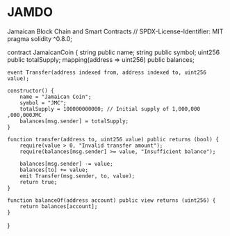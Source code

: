 # JAMDO
Jamaican Block Chain and Smart Contracts 
// SPDX-License-Identifier: MIT
pragma solidity ^0.8.0;

contract JamaicanCoin {
    string public name;
    string public symbol;
    uint256 public totalSupply;
    mapping(address => uint256) public balances;

    event Transfer(address indexed from, address indexed to, uint256 value);

    constructor() {
        name = "Jamaican Coin";
        symbol = "JMC";
        totalSupply = 100000000000; // Initial supply of 1,000,000 ,000,000JMC
        balances[msg.sender] = totalSupply;
    }

    function transfer(address to, uint256 value) public returns (bool) {
        require(value > 0, "Invalid transfer amount");
        require(balances[msg.sender] >= value, "Insufficient balance");

        balances[msg.sender] -= value;
        balances[to] += value;
        emit Transfer(msg.sender, to, value);
        return true;
    }

    function balanceOf(address account) public view returns (uint256) {
        return balances[account];
    }
}
